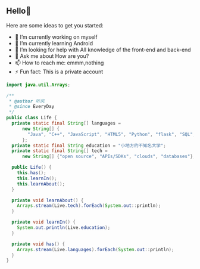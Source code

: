 ## Hello🤣

Here are some ideas to get you started:

- 🔭 I’m currently working on myself
- 🌱 I’m currently learning Android
- 🤔 I’m looking for help with All knowledge of the front-end and back-end
- 💬 Ask me about How are you?
- 📫 How to reach me: emmm,nothing
- ⚡ Fun fact: This is a private account


```java
import java.util.Arrays;

/**
 * @author 听风
 * @since EveryDay
 */
public class Life {
  private static final String[] languages =
      new String[] {
        "Java", "C++", "JavaScript", "HTML5", "Python", "flask", "SQL", "Android", "react"
      };
  private static final String education = "小地方的不知名大学";
  private static final String[] tech =
      new String[] {"open source", "APIs/SDKs", "clouds", "databases"};

  public Life() {
    this.has();
    this.learnIn();
    this.learnAbout();
  }

  private void learnAbout() {
    Arrays.stream(Live.tech).forEach(System.out::println);
  }

  private void learnIn() {
    System.out.println(Live.education);
  }

  private void has() {
    Arrays.stream(Live.languages).forEach(System.out::println);
  }
}
```
